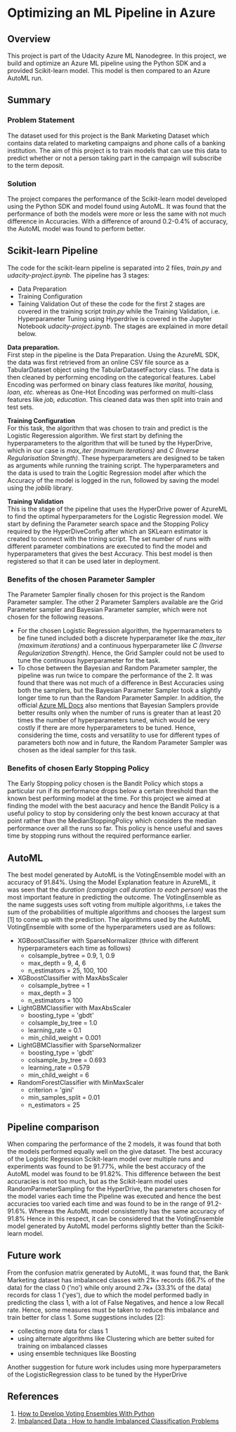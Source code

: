 # Optimizing an ML Pipeline in Azure

## Overview
This project is part of the Udacity Azure ML Nanodegree.
In this project, we build and optimize an Azure ML pipeline using the Python SDK and a provided Scikit-learn model.
This model is then compared to an Azure AutoML run.

## Summary

### Problem Statement
The dataset used for this project is the Bank Marketing Dataset which contains data related to marketing campaigns and phone calls of a banking institution. The aim of this project is to train models that can use this data to predict whether or not a person taking part in the campaign will subscribe to the term deposit.

### Solution
The project compares the performance of the Scikit-learn model developed using the Python SDK and model found using AutoML. It was found that the performance of both the models were more or less the same with not much difference in Accuracies. With a difference of around 0.2-0.4% of accuracy, the AutoML model was found to perform better.


## Scikit-learn Pipeline

The code for the scikit-learn pipeline is separated into 2 files, *train.py* and *udacity-project.ipynb*. The pipeline has 3 stages:
 * Data Preparation
 * Training Configuration
 * Taining Validation
Out of these the code for the first 2 stages are covered in the training script *train.py* while the Training Validation, i.e. Hyperparameter Tuning using Hyperdrive is covered in the Jupyter Notebook *udacity-project.ipynb*. The stages are explained in more detail below.
 
**Data preparation.** <br>
First step in the pipeline is the Data Preparation. Using the AzureML SDK, the data was first retrieved from an online CSV file source as a TabularDataset object using the TabularDatasetFactory class. The data is then cleaned by performing encoding on the categorical features. Label Encoding was performed on binary class features like *marital, housing, loan, etc.* whereas as One-Hot Encoding was performed on multi-class features like *job, education*. This cleaned data was then split into train and test sets.

**Training Configuration** <br>
For this task, the algorithm that was chosen to train and predict is the Logistic Regeression algorithm. We first start by defining the hyperparameters to the algorithm that will be tuned by the HyperDrive, which in our case is *max_iter (maximum iterations)* and *C (Inverse Regularisation Strength)*. These hyperparameters are designed to be taken as arguments while running the training script. The hyperparameters and the data is used to train the Logitic Regression model after which the Accuracy of the model is logged in the run, followed by saving the model using the *joblib* library.

**Training Validation** <br>
This is the stage of the pipeline that uses the HyperDrive power of AzureML to find the optimal hyperparameters for the Logistic Regression model. We start by defining the Parameter search space and the Stopping Policy required by the HyperDiveConfig after which an SKLearn estimator is created to connect with the trining script. The set number of runs with different parameter combinations are executed to find the model and hyperparameters that gives the best Accuracy. This best model is then registered so that it can be used later in deployment.


### Benefits of the chosen Parameter Sampler
The Parameter Sampler finally chosen for this project is the Random Parameter sampler. The other 2 Parameter Samplers available are the Grid Parameter sampler and Bayesian Parameter sampler, which were not chosen for the following reasons. 
 * For the chosen Logistic Regression algorithm, the hypermarameters to be fine tuned included both a discrete hyperparameter like the *max_iter (maximum iterations)* and a continuous hyperparameter like *C (Inverse Regularization Strength)*. Hence, the Grid Sampler could not be used to tune the continuous hyperparameter for the task. 
 * To chose between the Bayesian and Random Parameter sampler, the pipeline was run twice to compare the performance of the 2. It was found that there was not much of a difference in Best Accuracies using both the samplers, but the Bayesian Parameter Sampler took a slightly longer time to run than the Random Parameter Sampler. In addition, the official [Azure ML Docs](https://docs.microsoft.com/en-us/azure/machine-learning/how-to-tune-hyperparameters#bayesian-sampling) also mentions that Bayesian Samplers provide better results only when the number of runs is greater than at least 20 times the number of hyperparameters tuned, which would be very costly if there are more hyperparameters to be tuned.
Hence, considering the time, costs and versatility to use for different types of parameters both now and in future, the Random Parameter Sampler was chosen as the ideal sampler for this task.

### Benefits of chosen Early Stopping Policy
The Early Stopping policy chosen is the Bandit Policy which stops a particular run if its performance drops below a certain threshold than the known best performing model at the time. For this project we aimed at finding the model with the best aacuracy and hence the Bandit Policy is a useful policy to stop by considering only the best known accuracy at that point rather than the MedianStoppingPolicy which considers the median performance over all the runs so far. This policy is hence useful and saves time by stopping runs without the required performance earlier.

## AutoML
The best model generated by AutoML is the VotingEnsemble model with an accuracy of 91.84%. Using the Model Explanation feature in AzureML, it was seen that the *duration (campaign call duration to each person)* was the most important feature in predicting the outcome.
The VotingEnsemble  as the name suggests uses soft voting from multiple algorithms, i.e takes the sum of the probabilities of multiple algorithms and chooses the largest sum [1] to come up with the prediction. The algorithms used by the AutoML VotingEnsemble with some of the hyperparameters used are as follows:
 * XGBoostClassifier with SparseNormalizer (thrice with different hyperparameters each time as follows)
   * colsample_bytree = 0.9, 1, 0.9
   * max_depth = 9, 4, 6
   * n_estimators = 25, 100, 100
 * XGBoostClassifier with MaxAbsScaler
   * colsample_bytree = 1
   * max_depth = 3
   * n_estimators = 100
 * LightGBMClassifier with MaxAbsScaler
   * boosting_type = 'gbdt'
   * colsample_by_tree = 1.0
   * learning_rate = 0.1
   * min_child_weight = 0.001
 * LightGBMClassifier with SparseNormalizer
   * boosting_type = 'gbdt'
   * colsample_by_tree = 0.693
   * learning_rate = 0.579
   * min_child_weight = 6
 * RandomForestClassifier with MinMaxScaler
   * criterion = 'gini'
   * min_samples_split = 0.01
   * n_estimators = 25

## Pipeline comparison
When comparing the performance of the 2 models, it was found that both the models performed equally well on the give dataset. The best accuracy of the Logistic Regression Scikit-learn model over multiple runs and experiments was found to be 91.77%, while the best accuracy of the AutoML model was found to be 91.82%. 
This difference between the best accuracies is not too much, but as the Scikit-learn model uses RandomParmeterSampling for the HyperDrive, the parameters chosen for the model varies each time the Pipeline was executed and hence the best accuracies too varied each time and was found to be in the range of 91.2-91.6%. Whereas the AutoML model consistemtly has the same accuracy of 91.8% Hence in this respect, it can be considered that the VotingEnsemble model generated by AutoML model performs slightly better than the Scikit-learn model.

## Future work
From the confusion matrix generated by AutoML, it was found that, the Bank Marketing dataset has imbalanced classes with 21k+ records (66.7% of the data) for the class 0 ('no') while only around 2.7k+ (33.3% of the data) records for class 1 ('yes'), due to which the model performed badly in predicting the class 1, with a lot of False Negatives, and hence a low Recall rate. Hence, some measures must be taken to reduce this imbalance and train better for class 1. Some suggestions includes [2]:
 * collecting more data for class 1
 * using alternate algorithms like Clustering which are better suited for training on imbalanced classes
 * using ensemble techniques like Boosting

Another suggestion for future work includes using more hyperparameters of the LogisticRegression class to be tuned by the HyperDrive

## References
1. [How to Develop Voting Ensembles With Python](https://machinelearningmastery.com/voting-ensembles-with-python/)
2. [Imbalanced Data : How to handle Imbalanced Classification Problems](https://www.analyticsvidhya.com/blog/2017/03/imbalanced-data-classification/)
